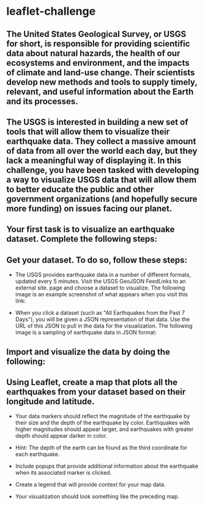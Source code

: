 # leaflet-challenge

## The United States Geological Survey, or USGS for short, is responsible for providing scientific data about natural hazards, the health of our ecosystems and environment, and the impacts of climate and land-use change. Their scientists develop new methods and tools to supply timely, relevant, and useful information about the Earth and its processes.

## The USGS is interested in building a new set of tools that will allow them to visualize their earthquake data. They collect a massive amount of data from all over the world each day, but they lack a meaningful way of displaying it. In this challenge, you have been tasked with developing a way to visualize USGS data that will allow them to better educate the public and other government organizations (and hopefully secure more funding) on issues facing our planet.


## Your first task is to visualize an earthquake dataset. Complete the following steps:

## Get your dataset. To do so, follow these steps:

- The USGS provides earthquake data in a number of different formats, updated every 5 minutes. Visit the USGS GeoJSON FeedLinks to an external site. page and choose a dataset to visualize. The following image is an example screenshot of what appears when you visit this link:

- When you click a dataset (such as "All Earthquakes from the Past 7 Days"), you will be given a JSON representation of that data. Use the URL of this JSON to pull in the data for the visualization. The following image is a sampling of earthquake data in JSON format:

## Import and visualize the data by doing the following:

## Using Leaflet, create a map that plots all the earthquakes from your dataset based on their longitude and latitude.

- Your data markers should reflect the magnitude of the earthquake by their size and the depth of the earthquake by color. Earthquakes with higher magnitudes should appear larger, and earthquakes with greater depth should appear darker in color.

- Hint: The depth of the earth can be found as the third coordinate for each earthquake.

- Include popups that provide additional information about the earthquake when its associated marker is clicked.

- Create a legend that will provide context for your map data.

- Your visualization should look something like the preceding map.